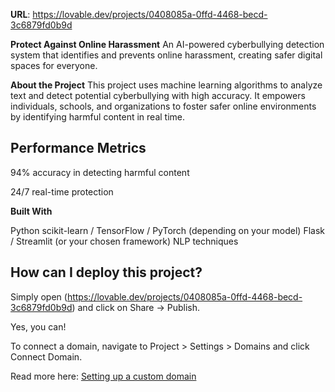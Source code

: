 

**URL**: https://lovable.dev/projects/0408085a-0ffd-4468-becd-3c6879fd0b9d


 **Protect Against Online Harassment**
An AI-powered cyberbullying detection system that identifies and prevents online harassment, creating safer digital spaces for everyone.



**About the Project**
This project uses machine learning algorithms to analyze text and detect potential cyberbullying with high accuracy. It empowers individuals, schools, and organizations to foster safer online environments by identifying harmful content in real time.

##  Performance Metrics

94% accuracy in detecting harmful content

24/7 real-time protection

**Built With**

Python
scikit-learn / TensorFlow / PyTorch (depending on your model)
Flask / Streamlit (or your chosen framework)
NLP techniques

## How can I deploy this project?

Simply open (https://lovable.dev/projects/0408085a-0ffd-4468-becd-3c6879fd0b9d) and click on Share -> Publish.



Yes, you can!

To connect a domain, navigate to Project > Settings > Domains and click Connect Domain.

Read more here: [Setting up a custom domain](https://docs.lovable.dev/tips-tricks/custom-domain#step-by-step-guide)
